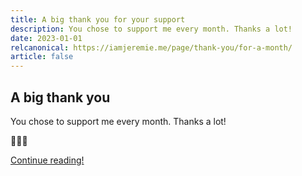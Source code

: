 ```yaml
---
title: A big thank you for your support
description: You chose to support me every month. Thanks a lot!
date: 2023-01-01
relcanonical: https://iamjeremie.me/page/thank-you/for-a-month/
article: false
---
```


## A big thank you

You chose to support me every month. Thanks a lot!

💖💖💖

[Continue reading!](../../article)
